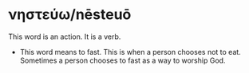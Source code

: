 # νηστεύω/nēsteuō
This word is an action. It is a verb.
* This word means to fast. This is when a person chooses not to eat. Sometimes a person chooses to fast as a way to worship God.
